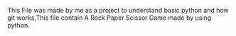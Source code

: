 This File was made by me as a project to understand basic python and how git works,This file contain A Rock Paper Scissor Game made by using python.
